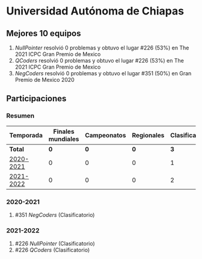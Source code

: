 # Universidad Autónoma de Chiapas

## Mejores 10 equipos

1. _NullPointer_ resolvió 0 problemas y obtuvo el lugar #226 (53%) en The 2021 ICPC Gran Premio de Mexico
1. _QCoders_ resolvió 0 problemas y obtuvo el lugar #226 (53%) en The 2021 ICPC Gran Premio de Mexico
1. _NegCoders_ resolvió 0 problemas y obtuvo el lugar #351 (50%) en Gran Premio de Mexico 2020

## Participaciones

### Resumen

| Temporada | Finales mundiales | Campeonatos | Regionales | Clasificatorios | Equipos |
| --- | --- | --- | --- | --- | --- |
| **Total** | **0** | **0** | **0** | **3** | **3** |
| [2020-2021](#2020-2021) | 0 | 0 | 0 | 1 | 1 |
| [2021-2022](#2021-2022) | 0 | 0 | 0 | 2 | 2 |

### 2020-2021

1. #351 _NegCoders_ (Clasificatorio)

### 2021-2022

1. #226 _NullPointer_ (Clasificatorio)
1. #226 _QCoders_ (Clasificatorio)



